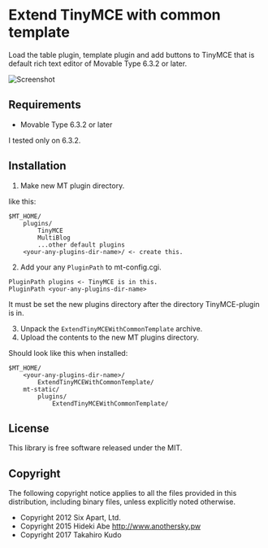 # Extend TinyMCE with common template

Load the table plugin, template plugin and add buttons to TinyMCE that is default rich text editor of Movable Type 6.3.2 or later.

![Screenshot](https://raw.github.com/kdtakahiro/mt-plugin-extend-tinymce-with-common-template/master/artwork/screenshot.png)


## Requirements

* Movable Type 6.3.2 or later

I tested only on 6.3.2.


## Installation

1. Make new MT plugin directory.

like this:

    $MT_HOME/
        plugins/
            TinyMCE
            MultiBlog
            ...other default plugins
        <your-any-plugins-dir-name>/ <- create this.

2. Add your any `PluginPath` to mt-config.cgi.
```
PluginPath plugins <- TinyMCE is in this.
PluginPath <your-any-plugins-dir-name>
```
It must be set the new plugins directory after the directory TinyMCE-plugin is in.

3. Unpack the `ExtendTinyMCEWithCommonTemplate` archive.
4. Upload the contents to the new MT plugins directory.

Should look like this when installed:

    $MT_HOME/
        <your-any-plugins-dir-name>/
            ExtendTinyMCEWithCommonTemplate/
        mt-static/
            plugins/
                ExtendTinyMCEWithCommonTemplate/
            

## License

This library is free software released under the MIT.
 
 
## Copyright

The following copyright notice applies to all the files provided in this
distribution, including binary files, unless explicitly noted otherwise.

* Copyright 2012 Six Apart, Ltd.
* Copyright 2015 Hideki Abe <http://www.anothersky.pw>
* Copyright 2017 Takahiro Kudo
